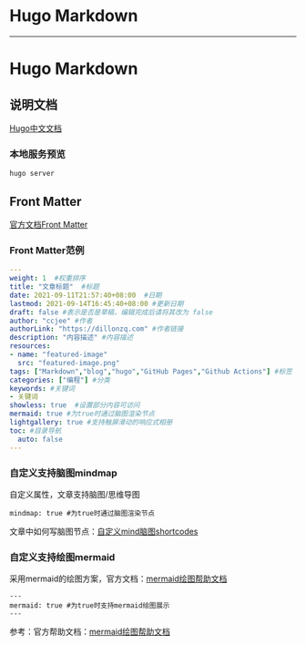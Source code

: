 # Hugo Markdown

<!--more-->
---
# Hugo Markdown

## 说明文档
[Hugo中文文档](https://www.gohugo.org/doc)

### 本地服务预览

```
hugo server
```

## Front Matter
[官方文档Front Matter](https://www.gohugo.org/doc/content/front-matter/)

### Front Matter范例

```yaml
---
weight: 1  #权重排序
title: "文章标题"  #标题
date: 2021-09-11T21:57:40+08:00  #日期
lastmod: 2021-09-14T16:45:40+08:00 #更新日期
draft: false #表示是否是草稿，编辑完成后请将其改为 false
author: "ccjee" #作者
authorLink: "https://dillonzq.com" #作者链接
description: "内容描述" #内容描述
resources:
- name: "featured-image"
  src: "featured-image.png"
tags: ["Markdown","blog","hugo","GitHub Pages","Github Actions"] #标签
categories: ["编程"] #分类
keywords: #关键词
- 关键词
showless: true  #设置部分内容可访问
mermaid: true #为true时通过脑图渲染节点
lightgallery: true #支持触屏滑动的响应式相册
toc: #目录导航
  auto: false
---
```
### 自定义支持脑图mindmap

自定义属性，文章支持脑图/思维导图

```
mindmap: true #为true时通过脑图渲染节点
```

文章中如何写脑图节点：[自定义mind脑图shortcodes](#%E8%87%AA%E5%AE%9A%E4%B9%89mind%E8%84%91%E5%9B%BEshortcodes)

### 自定义支持绘图mermaid

采用mermaid的绘图方案，官方文档：[mermaid绘图帮助文档](https://mermaid-js.github.io/mermaid/)

```
---
mermaid: true #为true时支持mermaid绘图展示
---
```
参考：官方帮助文档：[mermaid绘图帮助文档](https://mermaid-js.github.io/mermaid/#/flowchart)
